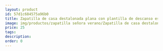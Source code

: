```yaml
---
layout: product
id: 57d1c684575a96b0
title: Zapatilla de casa destalonada plana con plantilla de descanso estampado cuadros
image: img/productos/zapatilla señora verano/Zapatilla de casa destalonada plana con plantilla de descanso estampado cuadros=25.webp
price: 25
tags: 
description: 
order: 0
---
```

